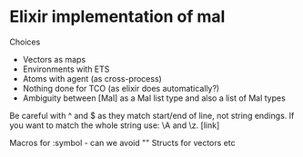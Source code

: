 # Elixir implementation of mal



Choices
 - Vectors as maps
 - Environments with ETS
 - Atoms with agent (as cross-process)
 - Nothing done for TCO (as elixir does automatically?)
 - Ambiguity between [Mal] as a Mal list type and also a list of Mal types

  Be careful with ^ and $ as they match start/end of line, not string endings. If you want to match the whole string use: \A and \z. [link]

Macros for :symbol - can we avoid ""
Structs for vectors etc
